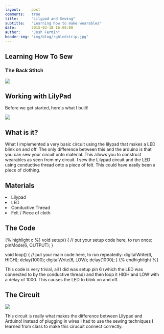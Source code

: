 ```yaml
---
layout:     post
comments: 	true
title:      "Lilypad and Sewing"
subtitle:   "Learning how to make wearables"
date:       2015-03-18 16:00:00
author:     "Josh Fermin"
header-img: "img/blog/rgbledstrip.jpg"
---
```


<h2 class="section-heading">Learning How To Sew</h2>
<h3>The Back Stitch</h3>
<img src="http://cdn.shopify.com/s/files/1/0103/0142/files/backstitch_HART.jpg?3996">
<h3>



<h2 class="section-heading">Working with LilyPad</h2>
<p>Before we get started, here's what I built!</p>
<img src="http://i.imgur.com/KEoWHtU.jpg">

<!-- <p align="center">
</p> -->

<h2 class="section-heading">What is it?</h2>
<p> What I implemented a very basic circuit using the lilypad that makes a LED blink on and off. The only difference between this and the arduino is that you can sew your circuit onto material. This allows you to construct wearables as seen from my circuit. I sew the Lilypad circuit and the LED using conductive thread onto a piece of felt. This could have easily been a piece of clothing.
</p>

<h2 class="section-heading">Materials</h2>
<li>Lilypad</li>
<li>LED</li>
<li>Conductive Thread</li>
<li>Felt / Piece of cloth</li>

<h2 class="section-heading">The Code</h2>
{% highlight c %}
void setup() {
  // put your setup code here, to run once:
  pinMode(6, OUTPUT);
}

void loop() {
  // put your main code here, to run repeatedly:
  digitalWrite(6, HIGH);
  delay(1000);
  digitalWrite(6, LOW);
  delay(1000);
}
{% endhighlight %}

<p>This code is very trivial, all I did was setup pin 6 (which the LED was connected to by the conductive thread) and then loop it HIGH and LOW with a delay of 1000. This causes the LED to blink on and off.</p>



<h2 class="section-heading">The Circuit</h2>
<img src="http://i.imgur.com/RtP9XRR.jpg">
<p>This circuit is really what makes the difference between Lilypad and Arduino! Instead of plugging in wires I had to use the sewing techniques I learned from class to make this cirucuit connect correctly.</p>